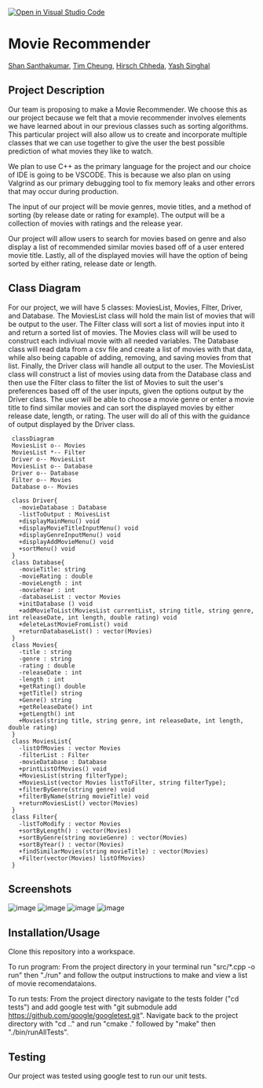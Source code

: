 [![Open in Visual Studio Code](https://classroom.github.com/assets/open-in-vscode-c66648af7eb3fe8bc4f294546bfd86ef473780cde1dea487d3c4ff354943c9ae.svg)](https://classroom.github.com/online_ide?assignment_repo_id=8879795&assignment_repo_type=AssignmentRepo)
# Movie Recommender
 
 [Shan Santhakumar](https://github.com/ssant096), [Tim Cheung](https://github.com/tcheu024), [Hirsch Chheda](https://github.com/Hirschheda), [Yash Singhal](https://github.com/ysinghal03)

## Project Description
 Our team is proposing to make a Movie Recommender. We choose this as our project because we felt that a movie recommender involves elements we have learned about in our previous classes such as sorting algorithms. This particular project will also allow us to create and incorporate multiple classes that we can use together to give the user the best possible prediction of what movies they like to watch. 
 
 We plan to use C++ as the primary language for the project and our choice of IDE is going to be VSCODE. This is because we also plan on using Valgrind as our primary debugging tool to fix memory leaks and other errors that may occur during production.

 The input of our project will be movie genres, movie titles, and a method of sorting (by release date or rating for example). The output will be a collection of movies with ratings and the release year. 

 Our project will allow users to search for movies based on genre and also display a list of recommended similar movies based off of a user entered movie title. Lastly, all of the displayed movies will have the option of being sorted by either rating, release date or length. 

## Class Diagram
 For our project, we will have 5 classes: MoviesList, Movies, Filter, Driver, and Database. The MoviesList class will hold the main list of movies that will be output to the user. The Filter class will sort a list of movies input into it and return a sorted list of movies. The Movies class will will be used to construct each indiviual movie with all needed variables. The Database class will read data from a csv file and create a list of movies with that data, while also being capable of adding, removing, and saving movies from that list. Finally, the Driver class will handle all output to the user. The MoviesList class will construct a list of movies using data from the Database class and then use the Filter class to filter the list of Movies to suit the user's preferences based off of the user inputs, given the options output by the Driver class. The user will be able to choose a movie genre or enter a movie title to find similar movies and can sort the displayed movies by either release date, length, or rating. The user will do all of this with the guidance of output displayed by the Driver class.
 
 
```mermaid
 classDiagram
 MoviesList o-- Movies
 MoviesList *-- Filter
 Driver o-- MoviesList
 MoviesList o-- Database
 Driver o-- Database
 Filter o-- Movies
 Database o-- Movies
 
 class Driver{
   -movieDatabase : Database
   -listToOutput : MoivesList
   +displayMainMenu() void
   +displayMovieTitleInputMenu() void
   +displayGenreInputMenu() void
   +displayAddMovieMenu() void
   +sortMenu() void
 }
 class Database{
   -movieTitle: string
   -movieRating : double
   -movieLength : int
   -movieYear : int
   -databaseList : vector Movies
   +initDatabase () void
   +addMovieToList(MoviesList currentList, string title, string genre, int releaseDate, int length, double rating) void
   +deleteLastMovieFromList() void
   +returnDatabaseList() : vector(Movies)
 }
 class Movies{
   -title : string
   -genre : string
   -rating : double
   -releaseDate : int
   -length : int
   +getRating() double
   +getTitle() string
   +Genre() string
   +getReleaseDate() int
   +getLength() int
   +Movies(string title, string genre, int releaseDate, int length, double rating) 
 }
 class MoviesList{
   -listOfMovies : vector Movies
   -filterList : Filter
   -movieDatabase : Database
   +printListOfMovies() void
   +MoviesList(string filterType);
   +MoviesList(vector Movies listToFilter, string filterType);
   +filterByGenre(string genre) void
   +filterByName(string movieTitle) void
   +returnMoviesList() vector(Movies)
 }
 class Filter{
   -listToModify : vector Movies
   +sortByLength() : vector(Movies)
   +sortByGenre(string movieGenre) : vector(Movies)
   +sortByYear() : vector(Movies)
   +findSimilarMovies(string movieTitle) : vector(Movies)
   +Filter(vector(Movies) listOfMovies)
 }
``` 
 
 ## Screenshots
 ![image](https://user-images.githubusercontent.com/102336530/204066457-41ec5e44-3252-4d74-9160-33b1813dd92d.png)
![image](https://user-images.githubusercontent.com/102336530/204066525-ac953fb6-3215-4318-b111-1b4a6fefaaa5.png)
![image](https://user-images.githubusercontent.com/102336530/204066659-8d8b4161-33a1-46f5-950e-82569720d901.png)
![image](https://user-images.githubusercontent.com/102336530/204066721-fa7c2880-cac2-476c-81f9-bc574abe565f.png)

 ## Installation/Usage
 
 Clone this repository into a workspace. 
 
 To run program: From the project directory in your terminal run "src/*.cpp -o run" then "./run" and follow the output instructions to make and view a list of movie recomendataions. 
 
 To run tests: From the project directory navigate to the tests folder ("cd tests") and add google test with "git submodule add https://github.com/google/googletest.git". Navigate back to the project directory with "cd .." and run "cmake ." followed by "make" then "./bin/runAllTests". 
 ## Testing

 Our project was tested using google test to run our unit tests. 
